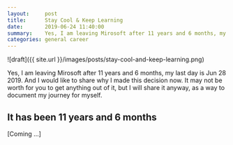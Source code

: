 ```yaml
---
layout:     post
title:      Stay Cool & Keep Learning
date:       2019-06-24 11:40:00
summary:    Yes, I am leaving Mirosoft after 11 years and 6 months, my last day is Jun 28 2019. And I would like to share why I made this decision now. It may not be worth for you to get anything out of it, but I will share it anyway, as a way to document my journey for myself.
categories: general career
---
```


![draft]({{ site.url }}/images/posts/stay-cool-and-keep-learning.png)

Yes, I am leaving Mirosoft after 11 years and 6 months, my last day is Jun 28 2019. And I would like to share why I made this decision now. It may not be worth for you to get anything out of it, but I will share it anyway, as a way to document my journey for myself.

## It has been 11 years and 6 months
[Coming ...]
